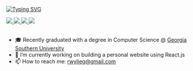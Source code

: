 <a href="https://git.io/typing-svg"><img src="https://readme-typing-svg.demolab.com?font=Georgia&size=18&duration=2000&multiline=true&&random=false&width=500&height=80&lines=Wylie+Glover;Researcher+%7C+Recent+Graduate+%7C+Software+Engineer;C%2B%2B+%7C+Python+%7C+Java" alt="Typing SVG" /></a>

<a href="https://wylieglover.com">
    <img src="https://img.shields.io/badge/Website-wylieglover.com-red?style=flat-square">
</a>
<a href="https://wylieglover.com/resume.pdf">
    <img src="https://img.shields.io/badge/PDF-Resume-red?style=flat-square&logo=adobe">
</a> 
<a href="https://www.linkedin.com/in/wylieglover/">
    <img src="https://img.shields.io/badge/-Linkedin-blue?style=flat-square&logo=linkedin">
</a>
<a href="mailto:rwylieg@gmail.com">
    <img src="https://img.shields.io/badge/-Email-red?style=flat-square&logo=gmail&logoColor=white">
</a> 

<br />
<br />


* 🎓 Recently graduated with a degree in Computer Science @ [Georgia Southern University](https://www.georgiasouthern.edu/cec/cs/)
* 🌱 I’m currently working on building a personal website using React.js
* 📫 How to reach me: rwylieg@gmail.com
